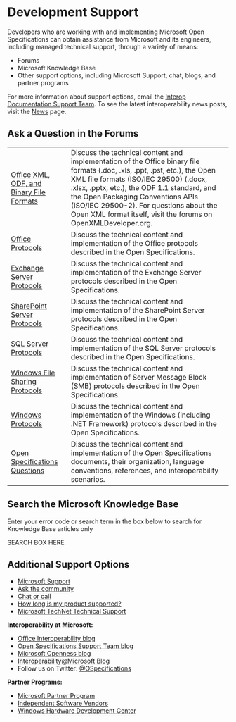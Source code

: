 # Development Support

Developers who are working with and implementing Microsoft Open Specifications can obtain assistance from Microsoft and its engineers, including managed technical support, through a variety of means:

* Forums
* Microsoft Knowledge Base
* Other support options, including Microsoft Support, chat, blogs, and partner programs

For more information about support options, email the [Interop Documentation Support Team]("mailto:dochelp@microsoft.com"). To see the latest interoperability news posts, visit the [News]("https://msdn.microsoft.com/openspecifications/dn889925") page.

## Ask a Question in the Forums
|||
|---|---|
|[Office XML, ODF, and Binary File Formats]("http://social.msdn.microsoft.com/forums/en-us/home?forum=os_binaryfile")|Discuss the technical content and implementation of the Office binary file formats (.doc, .xls, .ppt, .pst, etc.), the Open XML file formats (ISO/IEC 29500) (.docx, .xlsx, .pptx, etc.), the ODF 1.1 standard, and the Open Packaging Conventions APIs (ISO/IEC 29500-2). For questions about the Open XML format itself, visit the forums on OpenXMLDeveloper.org.|
|[Office Protocols]("http://social.msdn.microsoft.com/forums/en-us/home?forum=os_office")|Discuss the technical content and implementation of the Office protocols described in the Open Specifications.|
|[Exchange Server Protocols]("http://social.msdn.microsoft.com/forums/en-us/home?forum=os_exchangeprotocols")|Discuss the technical content and implementation of the Exchange Server protocols described in the Open Specifications.|
|[SharePoint Server Protocols]("http://social.msdn.microsoft.com/forums/en-us/home?forum=os_sharepoint")|Discuss the technical content and implementation of the SharePoint Server protocols described in the Open Specifications.|
|[SQL Server Protocols]("http://social.msdn.microsoft.com/forums/en-us/home?forum=os_sqlserver")|Discuss the technical content and implementation of the SQL Server protocols described in the Open Specifications.|
|[Windows File Sharing Protocols]("http://social.msdn.microsoft.com/forums/en-us/home?forum=os_fileservices")|Discuss the technical content and implementation of Server Message Block (SMB) protocols described in the Open Specifications.|
|[Windows Protocols]("http://social.msdn.microsoft.com/forums/en-us/home?forum=os_windowsprotocols")|Discuss the technical content and implementation of the Windows (including .NET Framework) protocols described in the Open Specifications.|
|[Open Specifications Questions]("http://social.msdn.microsoft.com/forums/en-us/home?forum=os_specifications")|Discuss the technical content and implementation of the Open Specifications documents, their organization, language conventions, references, and interoperability scenarios.|

## Search the Microsoft Knowledge Base

Enter your error code or search term in the box below to search for Knowledge Base articles only

SEARCH BOX HERE

## Additional Support Options

* [Microsoft Support]("http://support.microsoft.com/")
* [Ask the community]("http://answers.microsoft.com/en-us/?auth=1")
* [Chat or call]("http://support.microsoft.com/contactus/?ws=support&SegNo=2&wa=wsignin1.0")
* [How long is my product supported?]("http://support.microsoft.com/lifecycle/")
* [Microsoft TechNet Technical Support]("https://technet.microsoft.com/en-us/ms772425.aspx")

**Interoperability at Microsoft:**
* [Office Interoperability blog]("http://blogs.msdn.com/b/officeinteroperability/")
* [Open Specifications Support Team blog]("http://blogs.msdn.com/b/openspecification/")
* [Microsoft Openness blog]("https://open.microsoft.com/")
* [Interoperability@Microsoft Blog]("http://blogs.msdn.com/interoperability/")
* Follow us on Twitter: [@OSpecifications]("https://twitter.com/OSpecifications")

**Partner Programs:**
* [Microsoft Partner Program]("http://partner.microsoft.com/")
* [Independent Software Vendors]("https://mspartner.microsoft.com/en/us/pages/sales%20and%20marketing/independent-software-vendor-resources.aspx")
* [Windows Hardware Development Center]("https://www.microsoft.com/whdc/")